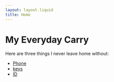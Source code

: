 ```yaml
---
layout: layout.liquid
title: Home
---
```


<h1>My Everyday Carry</h1>
<p>Here are three things I never leave home without:</p>

<ul>
  <li><a href="/phone/">Phone</a></li>
  <li><a href="/keys/">keys</a></li>
  <li><a href="/id/">ID</a></li>
</ul>